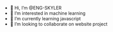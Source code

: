 - 👋 Hi, I’m @ENG-SKYLER
- 👀 I’m interested in machine learning
- 🌱 I’m currently learning javascript
- 💞️ I’m looking to collaborate on website project


<!---
ENG-SKYLER/ENG-SKYLER is a ✨ special ✨ repository because its `README.md` (this file) appears on your GitHub profile.
You can click the Preview link to take a look at your changes.
--->
